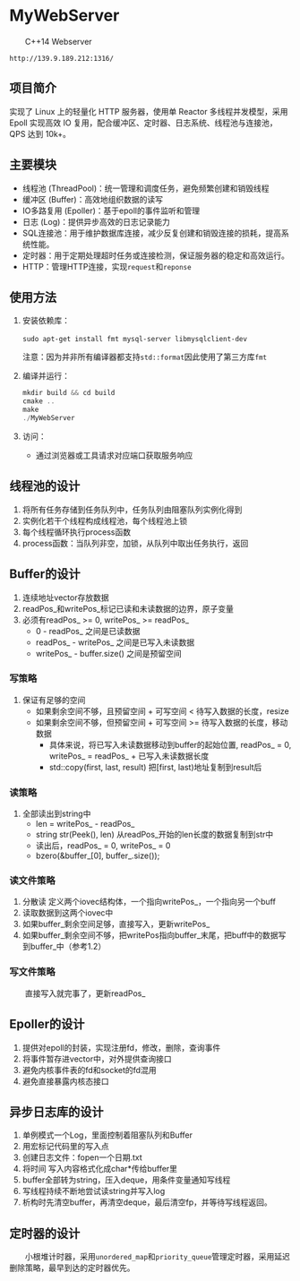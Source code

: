 # MyWebServer

　　C++14 Webserver

    http://139.9.189.212:1316/

## 项目简介

实现了 Linux 上的轻量化 HTTP 服务器，使用单 Reactor 多线程并发模型，采用 Epoll 实现高效 IO 复用，配合缓冲区、定时器、日志系统、线程池与连接池，QPS 达到 10k+。

## 主要模块

* 线程池 (ThreadPool)：统一管理和调度任务，避免频繁创建和销毁线程
* 缓冲区 (Buffer)：高效地组织数据的读写
* IO多路复用 (Epoller)：基于epoll的事件监听和管理
* 日志 (Log)：提供异步高效的日志记录能力
* SQL连接池：用于维护数据库连接，减少反复创建和销毁连接的损耗，提高系统性能。
* 定时器：用于定期处理超时任务或连接检测，保证服务器的稳定和高效运行。
* HTTP：管理HTTP连接，实现`request`​和`reponse`​

## 使用方法

1. 安装依赖库：

    ​`sudo apt-get install fmt mysql-server libmysqlclient-dev`​

    注意：因为并非所有编译器都支持`std::format`​因此使用了第三方库`fmt`​
2. 编译并运行：

    ```cpp
    mkdir build && cd build
    cmake ..
    make
    ./MyWebServer
    ```
3. 访问：

    * 通过浏览器或工具请求对应端口获取服务响应

## 线程池的设计

1. 将所有任务存储到任务队列中，任务队列由阻塞队列实例化得到
2. 实例化若干个线程构成线程池，每个线程池上锁
3. 每个线程循环执行process函数
4. process函数：当队列非空，加锁，从队列中取出任务执行，返回

## Buffer的设计

1. 连续地址vector<char>存放数据
2. readPos_和writePos_标记已读和未读数据的边界，原子变量
3. 必须有readPos_ >= 0, writePos_ >= readPos_
   - 0 - readPos_ 之间是已读数据
   - readPos_ - writePos_ 之间是已写入未读数据
   - writePos_ - buffer.size() 之间是预留空间

### 写策略

1. 保证有足够的空间
   - 如果剩余空间不够，且预留空间 + 可写空间 < 待写入数据的长度，resize
   - 如果剩余空间不够，但预留空间 + 可写空间 >= 待写入数据的长度，移动数据
     - 具体来说，将已写入未读数据移动到buffer的起始位置, readPos_ = 0, writePos_ = readPos_ + 已写入未读数据长度
     - std::copy(first, last, result) 把[first, last)地址复制到result后

### 读策略

1. 全部读出到string中
   - len = writePos_ - readPos_
   - string str(Peek(), len) 从readPos_开始的len长度的数据复制到str中
   - 读出后，readPos_ = 0, writePos_ = 0
   - bzero(&buffer_[0], buffer_.size());

### 读文件策略

1. 分散读 定义两个iovec结构体，一个指向writePos_，一个指向另一个buff
2. 读取数据到这两个iovec中
3. 如果buffer_剩余空间足够，直接写入，更新writePos_
4. 如果buffer_剩余空间不够，把writePos指向buffer_末尾，把buff中的数据写到buffer_中（参考1.2）

### 写文件策略

　　直接写入就完事了，更新readPos_

## Epoller的设计

1. 提供对epoll的封装，实现注册fd，修改，删除，查询事件
2. 将事件暂存进vector中，对外提供查询接口
3. 避免内核事件表的fd和socket的fd混用
4. 避免直接暴露内核态接口

## 异步日志库的设计

1. 单例模式一个Log，里面控制着阻塞队列和Buffer
2. 用宏标记代码里的写入点
3. 创建日志文件：fopen一个日期.txt
4. 将时间 写入内容格式化成char*传给buffer里
5. buffer全部转为string，压入deque，用条件变量通知写线程
6. 写线程持续不断地尝试读string并写入log
7. 析构时先清空buffer，再清空deque，最后清空fp，并等待写线程返回。

## 定时器的设计

　　小根堆计时器，采用`unordered_map`​和`priority_queue`​管理定时器，采用延迟删除策略，最早到达的定时器优先。
